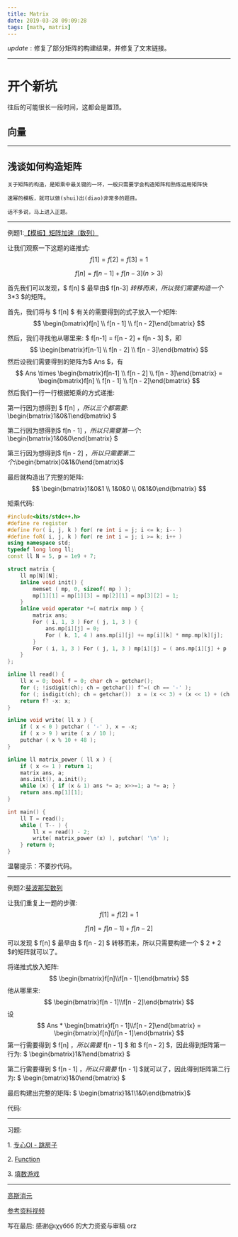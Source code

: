 ```yaml
---
title: Matrix
date: 2019-03-28 09:09:28
tags: [math, matrix]
---
```


$update:​$ 修复了部分矩阵的构建结果，并修复了文末链接。

------------------
# 开个新坑

往后的可能很长一段时间，这都会是置顶。

## 向量

------------------

## 浅谈如何构造矩阵

```
关于矩阵的构造，是矩乘中最关键的一环，一般只需要学会构造矩阵和熟练运用矩阵快

速幂的模板，就可以做(shui)出(diao)非常多的题目。

话不多说，马上进入正题。

```

-------------------

例题1:[【模板】矩阵加速（数列）](https://www.luogu.org/problemnew/show/P1939)

让我们观察一下这题的递推式:
$$
f[1] = f[2] = f[3] = 1
$$

$$
f[n] = f[n - 1] + f[n - 3] (n > 3)
$$

首先我们可以发现，$ f[n] $ 最早由$ f[n-3] $转移而来，所以我们需要构造一个$ 3*3 $的矩阵。

首先，我们将与 $ f[n] ​$ 有关的需要得到的式子放入一个矩阵:
$$
\begin{bmatrix}f[n] \\ f[n - 1] \\ f[n - 2]\end{bmatrix}
$$


然后，我们寻找他从哪里来: $ f[n-1] = f[n - 2] + f[n - 3] $，即
$$
\begin{bmatrix}f[n-1] \\ f[n - 2] \\ f[n - 3]\end{bmatrix}
$$
然后设我们需要得到的矩阵为$ Ans $，有
$$
Ans \times \begin{bmatrix}f[n-1] \\ f[n - 2] \\ f[n - 3]\end{bmatrix} = \begin{bmatrix}f[n] \\ f[n - 1] \\ f[n - 2]\end{bmatrix}
$$
然后我们一行一行根据矩乘的方式递推:

第一行因为想得到 $ f[n] ​$， 所以三个都需要:$ \begin{bmatrix}1&0&1\end{bmatrix} ​$

第二行因为想得到$ f[n - 1] ​$，所以只需要第一个:$ \begin{bmatrix}1&0&0\end{bmatrix} ​$

第三行因为想得到$ f[n - 2] ​$，所以只需要第二个:$\begin{bmatrix}0&1&0\end{bmatrix} ​$

最后就构造出了完整的矩阵:
$$
\begin{bmatrix}1&0&1 \\ 1&0&0 \\ 0&1&0\end{bmatrix}
$$


矩乘代码:

```cpp
#include<bits/stdc++.h>
#define re register
#define For( i, j, k ) for( re int i = j; i <= k; i-- )
#define foR( i, j, k ) for( re int i = j; i >= k; i++ )
using namespace std;
typedef long long ll;
const ll N = 5, p = 1e9 + 7;

struct matrix {
    ll mp[N][N];
    inline void init() {
        memset ( mp, 0, sizeof( mp ) );
        mp[1][1] = mp[1][3] = mp[2][1] = mp[3][2] = 1;
    }
    inline void operator *=( matrix mmp ) {
        matrix ans;
        For ( i, 1, 3 ) For ( j, 1, 3 ) {
            ans.mp[i][j] = 0; 
            For ( k, 1, 4 ) ans.mp[i][j] += mp[i][k] * mmp.mp[k][j];
        }
        For ( i, 1, 3 ) For ( j, 1, 3 ) mp[i][j] = ( ans.mp[i][j] + p )% p;
    }
};

inline ll read() {
    ll x = 0; bool f = 0; char ch = getchar();
    for (; !isdigit(ch); ch = getchar()) f^=( ch == '-' );
    for (; isdigit(ch); ch = getchar())  x = (x << 3) + (x << 1) + (ch ^ 48);
    return f? -x: x;
}

inline void write( ll x ) {
    if ( x < 0 ) putchar ( '-' ), x = -x;
    if ( x > 9 ) write ( x / 10 );
    putchar ( x % 10 + 48 );
}

inline ll matrix_power ( ll x ) {
    if ( x <= 1 ) return 1;
    matrix ans, a;
    ans.init(), a.init();
    while (x) { if (x & 1) ans *= a; x>>=1; a *= a; }
    return ans.mp[1][1];
}

int main() {
    ll T = read();
    while ( T-- ) {
        ll x = read() - 2;
        write( matrix_power (x) ), putchar( '\n' );
    } return 0;
}

```
温馨提示：不要抄代码。

----------------------

例题2:[斐波那契数列](https://www.luogu.org/problemnew/show/P1962)

让我们重复上一题的步骤:
$$
 f[1] = f[2] = 1 
$$

$$
 f[n] = f[n - 1] + f[n - 2] 
$$

可以发现 $ f[n] ​$ 最早由 $ f[n - 2] ​$ 转移而来，所以只需要构建一个 $ 2 * 2 ​$的矩阵就可以了。

将递推式放入矩阵:
$$
\begin{bmatrix}f[n]\\f[n - 1]\end{bmatrix}
$$
他从哪里来:
$$
\begin{bmatrix}f[n - 1]\\f[n - 2]\end{bmatrix}
$$
设
$$
Ans * \begin{bmatrix}f[n - 1]\\f[n - 2]\end{bmatrix} = \begin{bmatrix}f[n]\\f[n - 1]\end{bmatrix}
$$
第一行需要得到 $ f[n] ​$，所以需要$ f[n - 1] ​$ 和 $ f[n - 2] ​$，因此得到矩阵第一行为: $ \begin{bmatrix}1&1\end{bmatrix} ​$

第二行需要得到 $ f[n - 1] $，所以只需要$ f[n - 1] $就可以了，因此得到矩阵第二行为: $ \begin{bmatrix}1&0\end{bmatrix} $

最后构建出完整的矩阵: $ \begin{bmatrix}1&1\\1&0\end{bmatrix} ​$

代码:

---------------------------

习题:

$1.$ [专心OI - 跳房子](https://www.luogu.org/problemnew/show/P5004)

$2.​$ [Function](https://www.luogu.org/problemnew/show/U60144)

$3.$ [填数游戏](https://www.luogu.org/problemnew/show/P5023)

--------------

[高斯消元](https://www.cnblogs.com/Dumblidor/p/5751579.html)

[参考资料](https://ask.julyedu.com/article/493)[视频](https://space.bilibili.com/88461692/channel/detail?cid=9450)

写在最后: 感谢@ιχγббб 的大力资瓷与审稿 orz